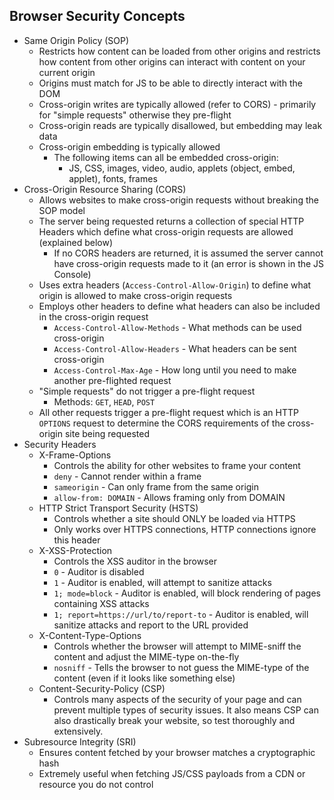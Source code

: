 ## Browser Security Concepts

* Same Origin Policy (SOP)
    * Restricts how content can be loaded from other origins and restricts how content from other origins can interact with content on your current origin
    * Origins must match for JS to be able to directly interact with the DOM
    * Cross-origin writes are typically allowed (refer to CORS) - primarily for "simple requests" otherwise they pre-flight
    * Cross-origin reads are typically disallowed, but embedding may leak data
    * Cross-origin embedding is typically allowed
        * The following items can all be embedded cross-origin:
            * JS, CSS, images, video, audio, applets (object, embed, applet), fonts, frames
* Cross-Origin Resource Sharing (CORS)
    * Allows websites to make cross-origin requests without breaking the SOP model
    * The server being requested returns a collection of special HTTP Headers which define what cross-origin requests are allowed (explained below)
        * If no CORS headers are returned, it is assumed the server cannot have cross-origin requests made to it (an error is shown in the JS Console)
    * Uses extra headers (`Access-Control-Allow-Origin`) to define what origin is allowed to make cross-origin requests
    * Employs other headers to define what headers can also be included in the cross-origin request
        * `Access-Control-Allow-Methods` - What methods can be used cross-origin
        * `Access-Control-Allow-Headers` - What headers can be sent cross-origin
        * `Access-Control-Max-Age` - How long until you need to make another pre-flighted request
    * "Simple requests" do not trigger a pre-flight request
        * Methods: `GET`, `HEAD`, `POST`
    * All other requests trigger a pre-flight request which is an HTTP `OPTIONS` request to determine the CORS requirements of the cross-origin site being requested
* Security Headers
    * X-Frame-Options
        * Controls the ability for other websites to frame your content
        * `deny` - Cannot render within a frame
        * `sameorigin` - Can only frame from the same origin
        * `allow-from: DOMAIN` - Allows framing only from DOMAIN
    * HTTP Strict Transport Security (HSTS)
        * Controls whether a site should ONLY be loaded via HTTPS
        * Only works over HTTPS connections, HTTP connections ignore this header
    * X-XSS-Protection
        * Controls the XSS auditor in the browser
        * `0` - Auditor is disabled
        * `1` - Auditor is enabled, will attempt to sanitize attacks
        * `1; mode=block` - Auditor is enabled, will block rendering of pages containing XSS attacks
        * `1; report=https://url/to/report-to` - Auditor is enabled, will sanitize attacks and report to the URL provided
    * X-Content-Type-Options
        * Controls whether the browser will attempt to MIME-sniff the content and adjust the MIME-type on-the-fly
        * `nosniff` - Tells the browser to not guess the MIME-type of the content (even if it looks like something else)
    * Content-Security-Policy (CSP)
        * Controls many aspects of the security of your page and can prevent multiple types of security issues. It also means CSP can also drastically break your website, so test thoroughly and extensively.
* Subresource Integrity (SRI)
    * Ensures content fetched by your browser matches a cryptographic hash
    * Extremely useful when fetching JS/CSS payloads from a CDN or resource you do not control
